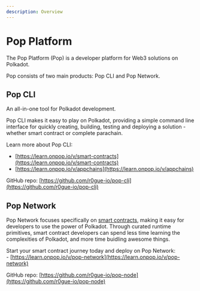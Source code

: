 ```yaml
---
description: Overview
---
```


# Pop Platform

The Pop Platform (Pop) is a developer platform for Web3 solutions on Polkadot.

Pop consists of two main products: Pop CLI and Pop Network.

## Pop CLI

An all-in-one tool for Polkadot development.&#x20;

Pop CLI makes it easy to play on Polkadot, providing a simple command line interface for quickly creating, building, testing and deploying a solution - whether smart contract or complete parachain.

Learn more about Pop CLI:

* [https://learn.onpop.io/v/smart-contracts](https://learn.onpop.io/v/smart-contracts)
* [https://learn.onpop.io/v/appchains](https://learn.onpop.io/v/appchains)

GitHub repo: [https://github.com/r0gue-io/pop-cli](https://github.com/r0gue-io/pop-cli)

## Pop Network

Pop Network focuses specifically on [smart contracts](https://learn.onpop.io/v/smart-contracts), making it easy for developers to use the power of Polkadot. Through curated runtime primitives, smart contract developers can spend less time learning the complexities of Polkadot, and more time buidling awesome things.

Start your smart contract journey today and deploy on Pop Network:\
\- [https://learn.onpop.io/v/pop-network](https://learn.onpop.io/v/pop-network)

GitHub repo: [https://github.com/r0gue-io/pop-node](https://github.com/r0gue-io/pop-node)
